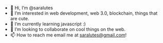 - 👋 Hi, I’m @saralutes
- 👀 I’m interested in web development, web 3.0, blockchain, things that are cute.
- 🌱 I’m currently learning javascript :)
- 💞️ I’m looking to collaborate on cool things on the web.
- 📫 How to reach me email me at saralutes@gmail.com!

<!---
saralutes/saralutes is a ✨ special ✨ repository because its `README.md` (this file) appears on your GitHub profile.
You can click the Preview link to take a look at your changes.
--->
